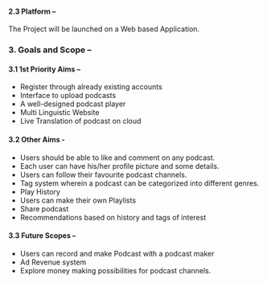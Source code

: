#### 2.3 Platform –
  The Project will be launched on a Web based Application.
### 3. Goals and Scope – 
#### 3.1 1st Priority Aims –
   * Register through already existing accounts
   * Interface to upload podcasts
   * A well-designed podcast player
   * Multi Linguistic Website
   * Live Translation of podcast on cloud
#### 3.2 Other Aims - 
   * Users should be able to like and comment on any podcast.
   * Each user can have his/her profile picture and some details.
   * Users can follow their favourite podcast channels.
   * Tag system wherein a podcast can be categorized into different genres.
   * Play History
   * Users can make their own Playlists
   * Share podcast
   * Recommendations based on history and tags of interest
####  3.3 Future Scopes –
   * Users can record and make Podcast with a podcast maker
   * Ad Revenue system
   * Explore money making possibilities for podcast channels.

